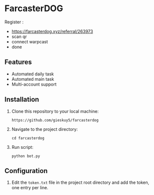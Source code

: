 # FarcasterDOG

Register :

- https://farcasterdog.xyz/referral/263973
- scan qr 
- connect warpcast
- done

## Features

- Automated daily task
- Automated main task
- Multi-account support

## Installation

1. Clone this repository to your local machine:

   ```
   https://github.com/gieskuy5/farcasterdog
   ```

2. Navigate to the project directory:

   ```
   cd farcasterdog
   ```

3. Run script:
   ```
   python bot.py
   ```
## Configuration

1. Edit the `token.txt` file in the project root directory and add the token, one entry per line.
